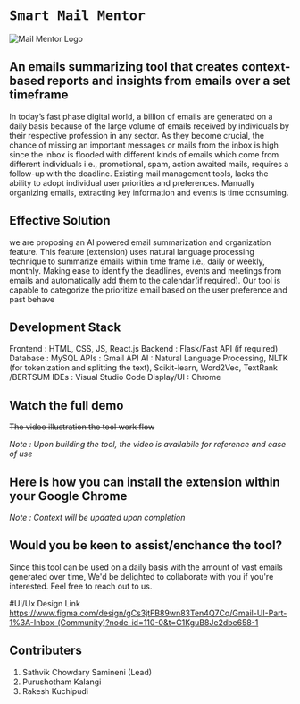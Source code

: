 # ` Smart Mail Mentor `

![Mail Mentor Logo](https://github.com/user-attachments/assets/497ad4c7-78f0-4ed4-ae8a-686cd4b02c2c)


## An emails summarizing tool that creates context-based reports and insights from emails over a set timeframe

In today’s fast phase digital world, a billion of emails are generated on a daily basis because of the large volume of emails received by individuals by their respective profession in any sector. As they become crucial, the chance of missing an important messages or mails from the inbox is high since the inbox is flooded with different kinds of emails which come from different individuals i.e., promotional, spam, action awaited mails, requires a follow-up with the deadline.
Existing mail management tools, lacks the ability to adopt individual user priorities and preferences. Manually organizing emails, extracting key information and events is time consuming.

## Effective Solution

we are proposing an AI powered email summarization and organization feature. This feature (extension) uses natural language processing technique to summarize emails within time frame i.e., daily or weekly, monthly. Making ease to identify the deadlines, events and meetings from emails and automatically add them to the calendar(if required).
Our tool is capable to categorize the prioritize email based on the user preference and past behave

## Development Stack

Frontend       : HTML, CSS, JS, React.js
Backend        : Flask/Fast
API (if required)
Database       : MySQL
APIs           : Gmail API
AI             : Natural Language Processing, NLTK (for tokenization and splitting the text), Scikit-learn, Word2Vec, TextRank /BERTSUM
IDEs           : Visual Studio Code
Display/UI     : Chrome

## Watch the full demo

~~The video illustration the tool work flow~~

_Note : Upon building the tool, the video is availabile for reference and ease of use_

## Here is how you can install the extension within your Google Chrome

_Note : Context will be updated upon completion_

## Would you be keen to assist/enchance the tool? 

Since this tool can be used on a daily basis with the amount of vast emails generated over time, We'd be delighted to collaborate with you if you're interested. Feel free to reach out to us.
 
#Ui/Ux Design Link
https://www.figma.com/design/gCs3jtFB89wn83Ten4Q7Cq/Gmail-UI-Part-1%3A-Inbox-(Community)?node-id=110-0&t=C1KguB8Je2dbe658-1
## Contributers

1. Sathvik Chowdary Samineni (Lead)
3. Purushotham Kalangi
4. Rakesh Kuchipudi






